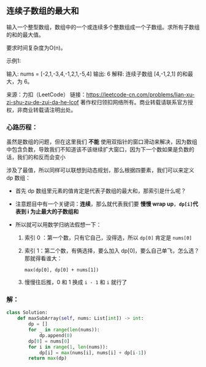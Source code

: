 ## 连续子数组的最大和

输入一个整型数组，数组中的一个或连续多个整数组成一个子数组。求所有子数组的和的最大值。

要求时间复杂度为O(n)。

示例1:

输入: nums = [-2,1,-3,4,-1,2,1,-5,4]
输出: 6
解释: 连续子数组 [4,-1,2,1] 的和最大，为 6。

来源：力扣（LeetCode）
链接：https://leetcode-cn.com/problems/lian-xu-zi-shu-zu-de-zui-da-he-lcof
著作权归领扣网络所有。商业转载请联系官方授权，非商业转载请注明出处。



### 心路历程：

虽然是数组的问题，但在这里我们 **不能** 使用双指针的窗口滑动来解决，因为数组中包含负数，导致我们不知道该不该继续扩大窗口，因为下一个数如果是负数的话，我们的和反而会变小

涉及了最值，所以同样可以联想到动态规划，那么根据四要素，我们可以来定义 dp 数组：

- 首先 dp 数组里元素的值肯定是代表子数组的最大和，那索引是什么呢？

- 注意题目中有一个关键词：**连续**，那么就代表我们要 **慢慢 wrap up**，**`dp[i]`代表到 i 为止最大的子数组和**

- 所以就可以用数学归纳法假想一下：

  1. 索引 0 ：第一个数，只有它自己，没得选，所以 `dp[0]` 肯定是 `nums[0]`

  2. 索引 1：第二个数，有俩选择，要么加入 dp[0]，要么自己单飞，怎么选？那就得看谁大：

     `max(dp[0], dp[0] + nums[1])`

  3. 慢慢往后推，0 和 1 换成 `i - 1` 和 `i` 就行了

### 解：

```python
class Solution:
    def maxSubArray(self, nums: List[int]) -> int:
        dp = []
        for _ in range(len(nums)):
            dp.append(0)
        dp[0] = nums[0]
        for i in range(1, len(nums)):
            dp[i] = max(nums[i], nums[i] + dp[i-1])
        return max(dp)
```

